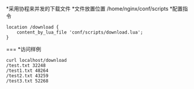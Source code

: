 
*采用协程来并发的下载文件
*文件放置位置 /home/nginx/conf/scripts
*配置指令

```
location /download {
    content_by_lua_file 'conf/scripts/download.lua';
}
```
===
*访问样例
```
curl localhost/download
/test.txt 32248
/test1.txt 48264
/test2.txt 43259
/test3.txt 52268
```

